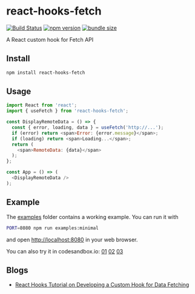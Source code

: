 react-hooks-fetch
=================

[![Build Status](https://travis-ci.com/dai-shi/react-hooks-fetch.svg?branch=master)](https://travis-ci.com/dai-shi/react-hooks-fetch)
[![npm version](https://badge.fury.io/js/react-hooks-fetch.svg)](https://badge.fury.io/js/react-hooks-fetch)
[![bundle size](https://badgen.net/bundlephobia/minzip/react-hooks-fetch)](https://bundlephobia.com/result?p=react-hooks-fetch)

A React custom hook for Fetch API

Install
-------

```bash
npm install react-hooks-fetch
```

Usage
-----

```javascript
import React from 'react';
import { useFetch } from 'react-hooks-fetch';

const DisplayRemoteData = () => {
  const { error, loading, data } = useFetch('http://...');
  if (error) return <span>Error: {error.message}</span>;
  if (loading) return <span>Loading...</span>;
  return (
    <span>RemoteData: {data}</span>
  );
};

const App = () => (
  <DisplayRemoteData />
);
```

Example
-------

The [examples](examples) folder contains a working example.
You can run it with

```bash
PORT=8080 npm run examples:minimal
```

and open <http://localhost:8080> in your web browser.

You can also try it in codesandbox.io:
[01](https://codesandbox.io/s/github/dai-shi/react-hooks-fetch/tree/master/examples/01_minimal)
[02](https://codesandbox.io/s/github/dai-shi/react-hooks-fetch/tree/master/examples/02_extended)
[03](https://codesandbox.io/s/github/dai-shi/react-hooks-fetch/tree/master/examples/03_typescript)

Blogs
-----

- [React Hooks Tutorial on Developing a Custom Hook for Data Fetching](https://medium.com/@dai_shi/react-hooks-tutorial-on-developing-a-custom-hook-for-data-fetching-8ad5840db7ae)
